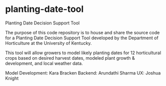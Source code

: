 # planting-date-tool
Planting Date Decision Support Tool

The purpose of this code repository is to house and share the source code for a Planting Date Decision Support Tool developed by the Department of Horticulture at the University of Kentucky.

This tool will allow growers to model likely planting dates for 12 horticultural crops based on desired harvest dates, modeled plant growth & development, and local weather data.

Model Development:  Kara Bracken
Backend:  Arundathi Sharma
UX:  Joshua Knight
